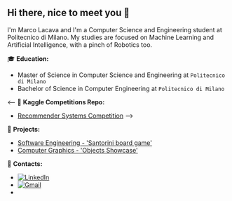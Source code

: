 ## Hi there, nice to meet you 👋


I'm Marco Lacava and I'm a Computer Science and Engineering student at Politecnico di Milano.
My studies are focused on Machine Learning and Artificial Intelligence, with a pinch of Robotics too.

:mortar_board: **Education:**
 - Master of Science in Computer Science and Engineering at `Politecnico di Milano`
 - Bachelor of Science in Computer Engineering at `Politecnico di Milano`

<-- :dart: **Kaggle Competitions Repo:**
 - [Recommender Systems Competition]() -->


:pushpin: **Projects:**
 - [Software Engineering - 'Santorini board game'](https://github.com/LorenzoMainetti/ing-sw-2020-Mainetti-Iorio-Lacava)
 - [Computer Graphics - 'Objects Showcase'](https://github.com/YGLAM/Computer-Graphics-Project-Showcase)


:loudspeaker: **Contacts:**
- [![LinkedIn](https://img.shields.io/badge/linkedin-%230077B5.svg?style=for-the-badge&logo=linkedin&logoColor=white)](https://www.linkedin.com/in/marco-lacava-5b3765237/)
- [![Gmail](https://img.shields.io/badge/Gmail-D14836?style=for-the-badge&logo=gmail&logoColor=white)](mailto:marcolacava23@gmail.com)
- 
